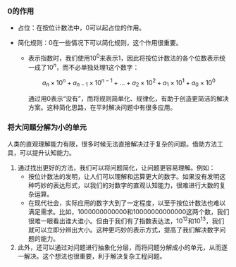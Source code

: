 ### 0的作用

- 占位：在按位计数法中，0可以起占位的作用。

- 简化规则：0在一些情况下可以简化规则，这个作用很重要。

  - 表示指数时，我们使用$10^0$来表示1，因此将按位计数法的各个位数表示统一成了$10^n$，而不必单独处理$1$这个数字：

    $$a_n\times10^n+a_{n-1}\times10^{n-1}+…+a_2\times10^2+a_1\times10^1+a_0\times10^0$$

    通过用0表示“没有”，而将规则简单化、规律化，有助于创造更简洁的解决方案。这种简化思路，在平时解决问题中有很多应用。

### 将大问题分解为小的单元

人类的直观理解能力有限，很多时候无法直接解决过于复杂的问题。借助方法工具，可以提升认知能力。

1. 通过找出更好的方法，我们可以将问题简化，让问题更容易理解。例如：
   - 按位计数法的发明，让人们可以理解和运算更大的数字。如果没有发明这种巧妙的表达形式，以我们的对数字的直观认知能力，很难进行大数的复杂运算。
   - 在现代社会，实际应用的数字大到了一定程度，以至于按位计数法也难以满足需求。比如，1000000000000和10000000000000这两个数，我们很难一眼看出谁大谁小。但由于我们有了指数表达法，$10^{12}$和$10^{13}$，我们就可以立即分辨出大小。这种更巧妙的表示方式，提高了我们解决数字问题的能力。
2. 此外，还可以通过对问题进行抽象化分层，而将问题分解成小的单元，从而逐一解决。这个想法也很重要，利于解决复杂工程问题。



